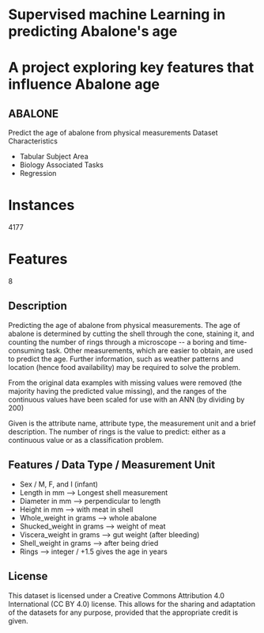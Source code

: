 # Supervised machine Learning in predicting Abalone's age
<h1>A project exploring key features that influence Abalone age</h1>

##   ABALONE
Predict the age of abalone from physical measurements
Dataset Characteristics
- Tabular
Subject Area
- Biology
Associated Tasks
- Regression
# Instances
4177
# Features
8

## Description
Predicting the age of abalone from physical measurements.  The age of abalone is determined by cutting the shell through the cone, staining it, and counting the number of rings through a microscope -- a boring and time-consuming task.  Other measurements, which are easier to obtain, are used to predict the age.  Further information, such as weather patterns and location (hence food availability) may be required to solve the problem.

From the original data examples with missing values were removed (the majority having the predicted value missing), and the ranges of the continuous values have been scaled for use with an ANN (by dividing by 200)


Given is the attribute name, attribute type, the measurement unit and a brief description.  The number of rings is the value to predict: either as a continuous value or as a classification problem.

## Features / Data Type / Measurement Unit 
- Sex / M, F, and I (infant)
- Length in mm --> Longest shell measurement
- Diameter in mm --> perpendicular to length
- Height in mm --> with meat in shell
- Whole_weight in grams --> whole abalone
- Shucked_weight in grams --> weight of meat
- Viscera_weight in grams --> gut weight (after bleeding)
- Shell_weight in grams --> after being dried
- Rings --> integer / +1.5 gives the age in years



## License
This dataset is licensed under a Creative Commons Attribution 4.0 International (CC BY 4.0) license.
This allows for the sharing and adaptation of the datasets for any purpose, provided that the appropriate credit is given.

